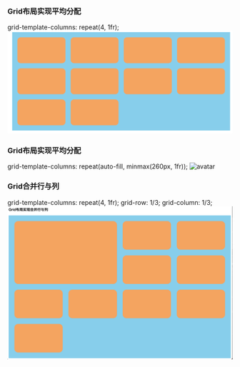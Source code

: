 ### Grid布局实现平均分配
grid-template-columns: repeat(4, 1fr);
![avatar](./1153E1EE-DED0-4D58-9D07-81E75F0D2B93.png)

### Grid布局实现平均分配
grid-template-columns: repeat(auto-fill, minmax(260px, 1fr));
![avatar](./123.gif)

### Grid合并行与列
grid-template-columns: repeat(4, 1fr);
grid-row: 1/3;
grid-column: 1/3;
![avatar](./BE59BC78-F5A2-44A8-AF41-065A064B6992.png)
